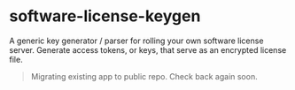 # software-license-keygen
A generic key generator / parser for rolling your own software license server. Generate access tokens, or keys, that serve as an encrypted license file.

> Migrating existing app to public repo. Check back again soon.
